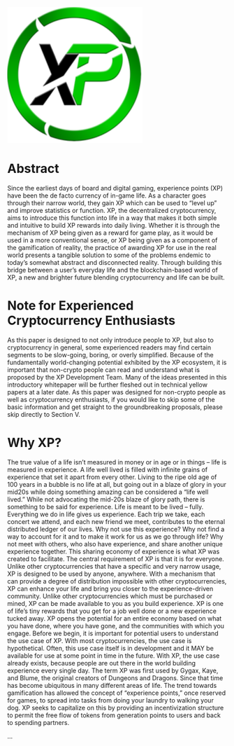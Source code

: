 ![](ms-icon-310x310.png)

# Abstract
Since the earliest days of board and digital gaming, experience points (XP)
have been the de facto currency of in-game life. As a character goes
through their narrow world, they gain XP which can be used to “level up” and
improve statistics or function.
XP, the decentralized cryptocurrency, aims to introduce this function into life
in a way that makes it both simple and intuitive to build XP rewards into daily
living. Whether it is through the mechanism of XP being given as a reward for
game play, as it would be used in a more conventional sense, or XP being
given as a component of the gamification of reality, the practice of
awarding XP for use in the real world presents a tangible solution to some of
the problems endemic to today’s somewhat abstract and disconnected
reality. Through building this bridge between a user’s everyday life and the
blockchain-based world of XP, a new and brighter future blending
cryptocurrency and life can be built. 

# Note for Experienced Cryptocurrency Enthusiasts
As this paper is designed to not only introduce people to XP, but also to
cryptocurrency in general, some experienced readers may find certain
segments to be slow-going, boring, or overly simplified. Because of the
fundamentally world-changing potential exhibited by the XP ecosystem, it is
important that non-crypto people can read and understand what is
proposed by the XP Development Team. Many of the ideas presented in this
introductory whitepaper will be further fleshed out in technical yellow papers
at a later date.
As this paper was designed for non-crypto people as well as cryptocurrency
enthusiasts, if you would like to skip some of the basic information and get
straight to the groundbreaking proposals, please skip directly to Section V. 

# Why XP?
The true value of a life isn’t measured in money or in age or in things – life is
measured in experience. A life well lived is filled with infinite grains of
experience that set it apart from every other. Living to the ripe old age of 100
years in a bubble is no life at all, but going out in a blaze of glory in your mid20s
while doing something amazing can be considered a “life well lived.”
While not advocating the mid-20s blaze of glory path, there is something to
be said for experience. Life is meant to be lived – fully.
Everything we do in life gives us experience. Each trip we take, each concert
we attend, and each new friend we meet, contributes to the eternal
distributed ledger of our lives. Why not use this experience? Why not find a
way to account for it and to make it work for us as we go through life? Why
not meet with others, who also have experience, and share another unique
experience together. This sharing economy of experience is what XP was
created to facilitate.
The central requirement of XP is that it is for everyone. Unlike other
cryptocurrencies that have a specific and very narrow usage, XP is designed
to be used by anyone, anywhere. With a mechanism that can provide a
degree of distribution impossible with other cryptocurrencies, XP can
enhance your life and bring you closer to the experience-driven community.
Unlike other cryptocurrencies which must be purchased or mined, XP can be
made available to you as you build experience. XP is one of life’s tiny rewards
that you get for a job well done or a new experience tucked away. XP opens
the potential for an entire economy based on what you have done, where
you have gone, and the communities with which you engage.
Before we begin, it is important for potential users to understand the use case
of XP. With most cryptocurrencies, the use case is hypothetical. Often, this use
case itself is in development and it MAY be available for use at some point in
time in the future. With XP, the use case already exists, because people are
out there in the world building experience every single day.
The term XP was first used by Gygax, Kaye, and Blume, the original creators of
Dungeons and Dragons. Since that time has become ubiquitous in many
different areas of life. The trend towards gamification has allowed the
concept of “experience points,” once reserved for games, to spread into
tasks from doing your laundry to walking your dog. XP seeks to capitalize on
this by providing an incentivization structure to permit the free flow of tokens
from generation points to users and back to spending partners. 

...

